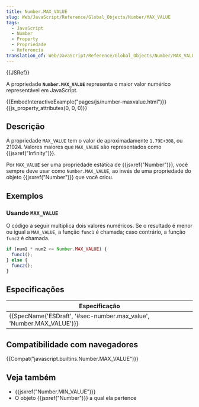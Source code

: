 ```yaml
---
title: Number.MAX_VALUE
slug: Web/JavaScript/Reference/Global_Objects/Number/MAX_VALUE
tags:
  - JavaScript
  - Number
  - Property
  - Propriedade
  - Referencia
translation_of: Web/JavaScript/Reference/Global_Objects/Number/MAX_VALUE
---
```

{{JSRef}}

A propriedade **`Number.MAX_VALUE`** representa o maior valor numérico representável em JavaScript.

{{EmbedInteractiveExample("pages/js/number-maxvalue.html")}}{{js_property_attributes(0, 0, 0)}}

## Descrição

A propriedade `MAX_VALUE` tem o valor de aproximadamente `1.79E+308`, ou 21024. Valores maiores que `MAX_VALUE` são representados como {{jsxref("Infinity")}}.

Por `MAX_VALUE` ser uma propriedade estática de {{jsxref("Number")}}, você sempre deve usar como `Number.MAX_VALUE`, ao invés de uma propriedade do objeto {{jsxref("Number")}} que você criou.

## Exemplos

### Usando `MAX_VALUE`

O código a seguir multiplica dois valores numéricos. Se o resultado é menor ou igual a `MAX_VALUE`, a função `func1` é chamada; caso contrário, a função `func2` é chamada.

```js
if (num1 * num2 <= Number.MAX_VALUE) {
  func1();
} else {
  func2();
}
```

## Especificações

| Especificação                                                                                |
| -------------------------------------------------------------------------------------------- |
| {{SpecName('ESDraft', '#sec-number.max_value', 'Number.MAX_VALUE')}} |

## Compatibilidade com navegadores

{{Compat("javascript.builtins.Number.MAX_VALUE")}}

## Veja também

- {{jsxref("Number.MIN_VALUE")}}
- O objeto {{jsxref("Number")}} a qual ela pertence
